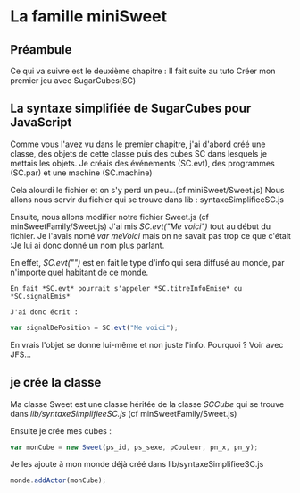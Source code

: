 # La famille miniSweet

## Préambule
Ce qui va suivre est le deuxième chapitre : Il fait suite au tuto 
	Créer mon premier jeu avec SugarCubes(SC)


## La syntaxe simplifiée de SugarCubes pour JavaScript
Comme vous l'avez vu dans le premier chapitre, j'ai d'abord créé une classe, des objets de cette classe puis des cubes SC dans lesquels je mettais les objets.
Je créais des événements (SC.evt), des programmes (SC.par) et une machine (SC.machine)

Cela alourdi le fichier et on s'y perd un peu...(cf miniSweet/Sweet.js)
Nous allons nous servir du fichier qui se trouve dans lib : syntaxeSimplifieeSC.js

Ensuite, nous allons modifier notre fichier Sweet.js (cf minSweetFamily/Sweet.js)
J'ai mis  *SC.evt("Me voici")* tout au début du fichier.
Je l'avais nomé *var meVoici* mais on ne savait pas trop ce que c'était :Je lui ai donc donné un nom plus parlant.

En effet, *SC.evt("")* est en fait le type d'info qui sera diffusé au monde, par n'importe quel habitant de ce monde.

	En fait *SC.evt* pourrait s'appeler *SC.titreInfoEmise* ou *SC.signalEmis*

	J'ai donc écrit : 
```javascript
var signalDePosition = SC.evt("Me voici");
```

En vrais l'objet se donne lui-même et non juste l'info. Pourquoi ? 
Voir avec JFS...


## je crée la classe

Ma classe Sweet est une classe héritée de la classe *SCCube* qui se trouve dans 
*lib/syntaxeSimplifieeSC.js* (cf minSweetFamily/Sweet.js)

Ensuite je crée mes cubes :
```javascript
var monCube = new Sweet(ps_id, ps_sexe, pCouleur, pn_x, pn_y);
```

Je les ajoute à mon monde déjà créé dans lib/syntaxeSimplifieeSC.js
```javascript
monde.addActor(monCube);
```


